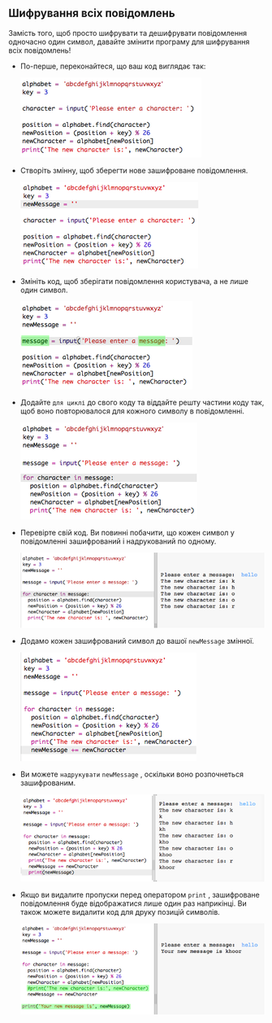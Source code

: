 ## Шифрування всіх повідомлень

Замість того, щоб просто шифрувати та дешифрувати повідомлення одночасно один символ, давайте змінити програму для шифрування всіх повідомлень!

+ По-перше, переконайтеся, що ваш код виглядає так:
    
    ![скріншот](images/messages-character-finished.png)

+ Створіть змінну, щоб зберегти нове зашифроване повідомлення.
    
    ![скріншот](images/messages-newmessage.png)

+ Змініть код, щоб зберігати повідомлення користувача, а не лише один символ.
    
    ![скріншот](images/messages-message.png)

+ Додайте `для циклі` до свого коду та віддайте решту частини коду так, щоб воно повторювалося для кожного символу в повідомленні.
    
    ![скріншот](images/messages-loop.png)

+ Перевірте свій код. Ви повинні побачити, що кожен символ у повідомленні зашифрований і надрукований по одному.
    
    ![скріншот](images/messages-loop-test.png)

+ Додамо кожен зашифрований символ до вашої `newMessage` змінної.
    
    ![скріншот](images/messges-message-add-character.png)

+ Ви можете `надрукувати` `newMessage` , оскільки воно розпочнеться зашифрованим.
    
    ![скріншот](images/messages-print-message-characters.png)

+ Якщо ви видалите пропуски перед оператором `print` , зашифроване повідомлення буде відображатися лише один раз наприкінці. Ви також можете видалити код для друку позицій символів.
    
    ![скріншот](images/messages-print-message-comment.png)